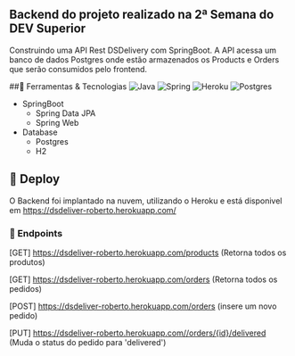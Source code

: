 ## Backend do projeto realizado na 2ª Semana do DEV Superior 

Construindo uma API Rest DSDelivery com SpringBoot. A API acessa um banco de dados Postgres onde estão armazenados os Products e Orders que serão consumidos pelo frontend.

##:hammer: Ferramentas & Tecnologias
![Java](https://img.shields.io/badge/-Java-007396?style=flat-square&logo=java)
![Spring](https://img.shields.io/badge/-Spring-6DB33F?style=flat-square&logo=spring&logoColor=white)
![Heroku](https://img.shields.io/badge/Heroku%20-%23430098.svg?&logo=heroku&logoColor=white)
![Postgres](https://img.shields.io/badge/Postgres-%23316192.svg?&logo=postgresql&logoColor=white)

<ul>
	<li>SpringBoot
		<ul>
    		<li> Spring Data JPA</li>
    		<li> Spring Web</li>
    	</ul>
	</li>
	<li>Database
		<ul>
		<li>Postgres</li>
		<li>H2</li>
		</ul>
	</li>
</ul>
    
## :rocket: Deploy

O Backend foi implantado na nuvem, utilizando o Heroku e está disponivel em https://dsdeliver-roberto.herokuapp.com/

### :twisted_rightwards_arrows: Endpoints

[GET] https://dsdeliver-roberto.herokuapp.com/products (Retorna todos os produtos)

[GET] https://dsdeliver-roberto.herokuapp.com/orders	(Retorna todos os pedidos)

[POST] https://dsdeliver-roberto.herokuapp.com/orders	(insere um novo pedido)

[PUT] https://dsdeliver-roberto.herokuapp.com//orders/{id}/delivered (Muda o status do pedido para 'delivered')